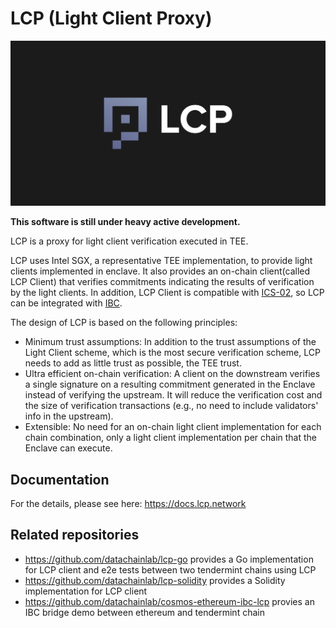 # LCP (Light Client Proxy)

<div align="center">
  <img alt="LCP" src="./.github/logo.png" />
</div>

**This software is still under heavy active development.**

LCP is a proxy for light client verification executed in TEE.

LCP uses Intel SGX, a representative TEE implementation, to provide light clients implemented in enclave. It also provides an on-chain client(called LCP Client) that verifies commitments indicating the results of verification by the light clients. In addition, LCP Client is compatible with [ICS-02](https://github.com/cosmos/ibc/tree/main/spec/core/ics-002-client-semantics), so LCP can be integrated with [IBC](https://github.com/cosmos/ibc).

The design of LCP is based on the following principles:

- Minimum trust assumptions: In addition to the trust assumptions of the Light Client scheme, which is the most secure verification scheme, LCP needs to add as little trust as possible, the TEE trust.
- Ultra efficient on-chain verification: A client on the downstream verifies a single signature on a resulting commitment generated in the Enclave instead of verifying the upstream. It will reduce the verification cost and the size of verification transactions (e.g., no need to include validators' info in the upstream).
- Extensible: No need for an on-chain light client implementation for each chain combination, only a light client implementation per chain that the Enclave can execute.

## Documentation

For the details, please see here: https://docs.lcp.network

## Related repositories

- https://github.com/datachainlab/lcp-go provides a Go implementation for LCP client and e2e tests between two tendermint chains using LCP
- https://github.com/datachainlab/lcp-solidity provides a Solidity implementation for LCP client
- https://github.com/datachainlab/cosmos-ethereum-ibc-lcp provies an IBC bridge demo between ethereum and tendermint chain
